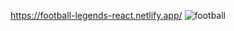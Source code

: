 https://football-legends-react.netlify.app/
![football](https://github.com/axel-ac/football-legends/assets/102467587/3217adc3-3196-40b1-91c6-701b7c805fe6)
